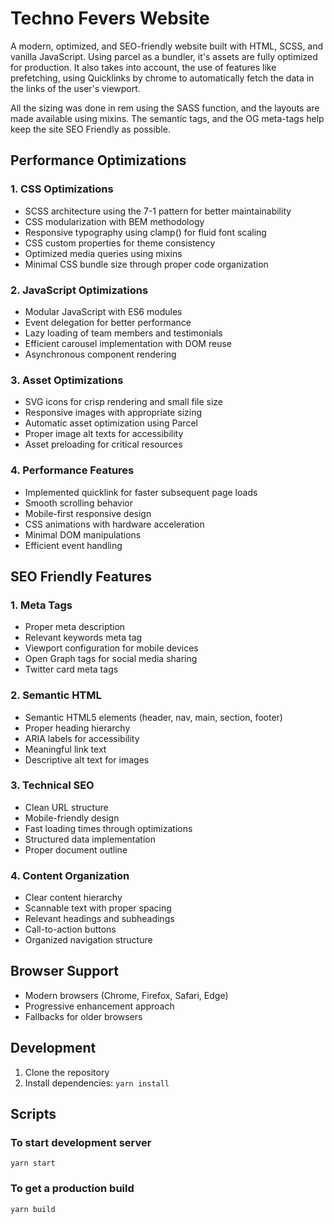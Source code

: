# Techno Fevers Website

A modern, optimized, and SEO-friendly website built with HTML, SCSS, and vanilla JavaScript. Using parcel as a bundler, it's assets are fully optimized for production. It also takes into account, the use of features like prefetching, using Quicklinks by chrome to automatically fetch the data in the links of the user's viewport.

All the sizing was done in rem using the SASS function, and the layouts are made available using mixins. The semantic tags, and the OG meta-tags help keep the site SEO Friendly as possible.

## Performance Optimizations

### 1. CSS Optimizations
- SCSS architecture using the 7-1 pattern for better maintainability
- CSS modularization with BEM methodology
- Responsive typography using clamp() for fluid font scaling
- CSS custom properties for theme consistency
- Optimized media queries using mixins
- Minimal CSS bundle size through proper code organization

### 2. JavaScript Optimizations
- Modular JavaScript with ES6 modules
- Event delegation for better performance
- Lazy loading of team members and testimonials
- Efficient carousel implementation with DOM reuse
- Asynchronous component rendering

### 3. Asset Optimizations
- SVG icons for crisp rendering and small file size
- Responsive images with appropriate sizing
- Automatic asset optimization using Parcel
- Proper image alt texts for accessibility
- Asset preloading for critical resources

### 4. Performance Features
- Implemented quicklink for faster subsequent page loads
- Smooth scrolling behavior
- Mobile-first responsive design
- CSS animations with hardware acceleration
- Minimal DOM manipulations
- Efficient event handling

## SEO Friendly Features

### 1. Meta Tags
- Proper meta description
- Relevant keywords meta tag
- Viewport configuration for mobile devices
- Open Graph tags for social media sharing
- Twitter card meta tags

### 2. Semantic HTML
- Semantic HTML5 elements (header, nav, main, section, footer)
- Proper heading hierarchy
- ARIA labels for accessibility
- Meaningful link text
- Descriptive alt text for images

### 3. Technical SEO
- Clean URL structure
- Mobile-friendly design
- Fast loading times through optimizations
- Structured data implementation
- Proper document outline

### 4. Content Organization
- Clear content hierarchy
- Scannable text with proper spacing
- Relevant headings and subheadings
- Call-to-action buttons
- Organized navigation structure

## Browser Support
- Modern browsers (Chrome, Firefox, Safari, Edge)
- Progressive enhancement approach
- Fallbacks for older browsers

## Development
1. Clone the repository
2. Install dependencies: ```yarn install```

## Scripts
### To start development server
```
yarn start
```
### To get a production build
```
yarn build
```
